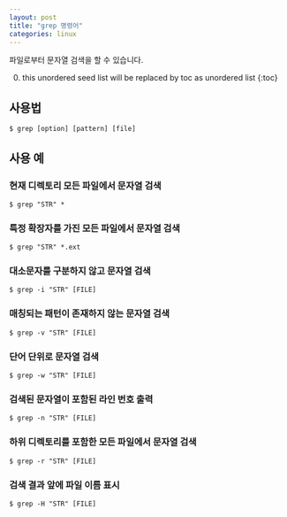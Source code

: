 ```yaml
---
layout: post
title: "grep 명령어"
categories: linux
---
```


파일로부터 문자열 검색을 할 수 있습니다.

0. this unordered seed list will be replaced by toc as unordered list
{:toc}

## 사용법

    $ grep [option] [pattern] [file]

## 사용 예

### 현재 디렉토리 모든 파일에서 문자열 검색

    $ grep "STR" *

### 특정 확장자를 가진 모든 파일에서 문자열 검색

    $ grep "STR" *.ext

### 대소문자를 구분하지 않고 문자열 검색

    $ grep -i "STR" [FILE]

### 매칭되는 패턴이 존재하지 않는 문자열 검색

    $ grep -v "STR" [FILE]

### 단어 단위로 문자열 검색

    $ grep -w "STR" [FILE]

### 검색된 문자열이 포함된 라인 번호 출력

    $ grep -n "STR" [FILE]

### 하위 디렉토리를 포함한 모든 파일에서 문자열 검색

    $ grep -r "STR" [FILE]

### 검색 결과 앞에 파일 이름 표시

    $ grep -H "STR" [FILE]